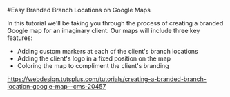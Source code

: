 #Easy Branded Branch Locations on Google Maps


In this tutorial we'll be taking you through the process of creating a branded Google map for an imaginary client. Our maps will include three key features:

- Adding custom markers at each of the client's branch locations
- Adding the client's logo in a fixed position on the map
- Coloring the map to compliment the client's branding

https://webdesign.tutsplus.com/tutorials/creating-a-branded-branch-location-google-map--cms-20457
